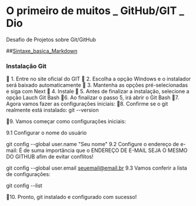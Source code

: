 # O primeiro de muitos _ GitHub/GIT _ Dio
Desafio de Projetos sobre Git/GitHub

##[Sintaxe_basica_Markdown](https://www.markdownguide.org/basic-syntax/)

### Instalação Git

🔹 1. Entre no site oficial do GIT
🔹 2. Escolha a opção Windows e o instalador será baixado automaticamente
🔹 3. Mantenha as opções pré-selecionadas e siga com Next
🔹 4. Instale
🔹 5. Antes de finalizar a instalação, selecione a opção Lauch Git Bash
🔹6. Ao finalizar o passo 5, irá abrir o Git Bash
🔹7. Agora vamos fazer as configurações iniciais:
🔹8. Confirme se o git realmente está instalado:
git --version

🔹9. Vamos começar como configurações iniciais:

9.1 Configurar o nome do usuário

git config --global user.name "Seu nome"
​9.2 Configure o endereço de e-mail: ​É de suma importância que o ENDEREÇO ​​DE E-MAIL SEJA O MESMO DO GITHUB afim de evitar conflitos!

git config --global user.email seuemail@email.br
9.3 Vamos conferir a lista de configurações:

git config --list

🔹10. Pronto, git instalado e configurado com sucesso!
